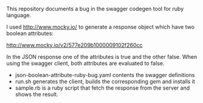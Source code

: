 This repository documents a bug in the swagger codegen tool for ruby language.

I used http://www.mocky.io/ to generate a response object which have two boolean attributes:

http://www.mocky.io/v2/577e209b1000009102f260cc

In the JSON response one of the attributes is true and the other false.
When using the swagger client, both attributes are evaluated to false.

* json-boolean-attribute-ruby-bug.yaml contents the swagger definitions
* run.sh generates the client, builds the corresponding gem and installs it
* sample.rb is a ruby script that fetch the response from the server and shows the result.
